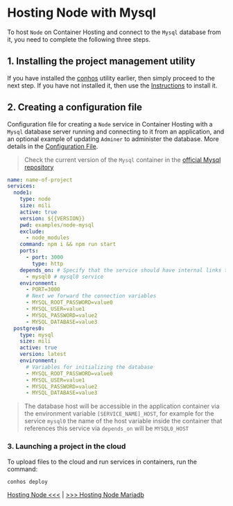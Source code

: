 # Hosting Node with Mysql

To host `Node` on Container Hosting and connect to the `Mysql` database from it, you need to complete the following three steps.

## 1. Installing the project management utility

If you have installed the [conhos](https://www.npmjs.com/package/conhos) utility earlier, then simply proceed to the next step. If you have not installed it, then use the [Instructions](./GettingStarted.md) to install it.

## 2. Creating a configuration file

Configuration file for creating a `Node` service in Container Hosting with a `Mysql` database server running and connecting to it from an application, and an optional example of updating `Adminer` to administer the database. More details in the [Configuration File](./ConfigFile.md).

> Check the current version of the `Mysql` container in the [official Mysql repository](https://hub.docker.com/_/mysql/tags)

```yml
name: name-of-project
services:
  node1:
    type: node
    size: mili
    active: true
    version: ${{VERSION}}
    pwd: examples/node-mysql
    exclude:
      - node_modules
    command: npm i && npm run start
    ports:
      - port: 3000
        type: http
    depends_on: # Specify that the service should have internal links to
      - mysql0 # mysql0 service
    environment:
      - PORT=3000
      # Next we forward the connection variables
      - MYSQL_ROOT_PASSWORD=value0
      - MYSQL_USER=value1
      - MYSQL_PASSWORD=value2
      - MYSQL_DATABASE=value3
  postgres0:
    type: mysql
    size: mili
    active: true
    version: latest
    environment:
      # Variables for initializing the database
      - MYSQL_ROOT_PASSWORD=value0
      - MYSQL_USER=value1
      - MYSQL_PASSWORD=value2
      - MYSQL_DATABASE=value3
```

> The database host will be accessible in the application container via the environment variable `[SERVICE_NAME]_HOST`, for example for the service `mysql0` the name of the host variable inside the container that references this service via `depends_on` will be `MYSQL0_HOST`

### 3. Launching a project in the cloud

To upload files to the cloud and run services in containers, run the command:

```sh
conhos deploy
```

[Hosting Node  <<<](./HostingNode.md) | [>>> Hosting Node Mariadb](./HostingNodeMariadb.md)

